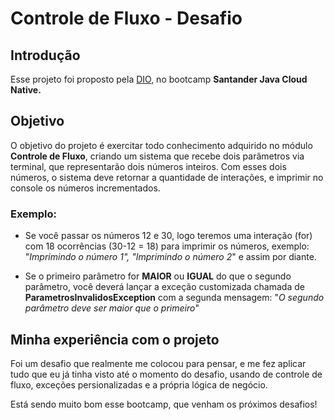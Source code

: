 # Controle de Fluxo - Desafio

## Introdução
Esse projeto foi proposto pela [DIO](www.dio.me), no bootcamp **Santander Java Cloud Native.**


## Objetivo
O objetivo do projeto é exercitar todo conhecimento adquirido no módulo **Controle de Fluxo**, criando um sistema que recebe dois parâmetros via terminal, que representarão dois números inteiros. Com esses dois números, o sistema deve retornar a quantidade de interações, e imprimir no console os números incrementados.


### Exemplo:

- Se você passar os números 12 e 30, logo teremos uma interação (for) com 18 ocorrências (30-12 = 18) para imprimir os números, exemplo: "*Imprimindo o número 1", "Imprimindo o número 2*" e assim por diante.


- Se o primeiro parâmetro for **MAIOR** ou **IGUAL** do que o segundo parâmetro, você deverá lançar a exceção customizada chamada de **ParametrosInvalidosException** com a segunda mensagem: "*O segundo parâmetro deve ser maior que o primeiro*"


## Minha experiência com o projeto
Foi um desafio que realmente me colocou para pensar, e me fez aplicar tudo que eu já tinha visto até o momento do desafio, usando de controle de fluxo, exceções persionalizadas e a própria lógica de negócio.

Está sendo muito bom esse bootcamp, que venham os próximos desafios!


